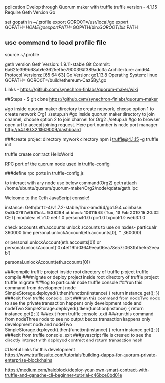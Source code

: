 pplication Dvelop through Quorum maker with truffle
truffle version - 4.1.15
Require
Geth Version
Go

set gopath in ~/.profile
export GOROOT=/usr/local/go
export GOPATH=$HOME/go
export PATH=$GOPATH/bin:$GOROOT/bin:$PATH

## use command to load profile file
source ~/.profile

geth version
Geth
Version: 1.9.11-stable
Git Commit: 6a62fe399b68ab9e3625ef5e7900394f389adc3a
Architecture: amd64
Protocol Versions: [65 64 63]
Go Version: go1.13.8
Operating System: linux
GOPATH=
GOROOT=/build/ethereum-CazSBy/.go




Links - 
https://github.com/synechron-finlabs/quorum-maker/wiki

##Steps -
$ git clone https://github.com/synechron-finlabs/quorum-maker 

#go inside quorum maker directory to create network, choose option 1 to create network Org1
./setup.sh
#go inside quorum maker directory to join channel, choose option 2 to join channel for Org2
./setup.sh
#go to browser open url to accept joining request. Here port number is node port manager
http://54.180.32.186:9009/dashboard


###create project directory mywork directory
npm i truffle@4.1.15 -g
truffle init

truffle create contract HelloWorld

RPC port of the quorum node used in truffle-config

###define rpc ports in truffle-config.js


to interact with any node use below command(Org2)
geth attach /home/ubuntu/quorum/quorum-maker/Org2/node/qdata/geth.ipc

Welcome to the Geth JavaScript console!

instance: Geth/brrtz-4/v1.7.2-stable/linux-amd64/go1.9.4
coinbase: 0x8b0787c6581dd...f538284
at block: 10611548 (Tue, 19 Feb 2019 15:20:32 CET)
 modules: eth:1.0 net:1.0 personal:1.0 rpc:1.0 txpool:1.0 web3:1.0


 check accounts
 eth.accounts
unlock accounts to use on nodes-
particualr 360000 time
personal.unlockAccount(eth.accounts[0], '' ,360000)

or
personal.unlockAccount(eth.accounts[0])
or
personal.unlockAccount('0x4ef19fd08649eea06ea78e575063fbf5e552eeab')

personal.unlockAccount(eth.accounts[0])

###compile truffle project inside root directory of truffle project
truffle compile
###migrate or deploy project inside root directory of truffle project
truffle migrate
###log to particualr node 
truffle console
###run  this command from development node
SimpleStorage.deployed().then(function(instance) { return instance.get(); })
###exit from truffle console
.exit
###run  this command from nodeTwo node to see the private transaction happens only development node and nodeTwo
SimpleStorage.deployed().then(function(instance) { return instance.get(); })
###exit from truffle console
.exit
###run  this command from nodeThree node to see no output becoz transaction happens only development node and nodeTwo 
SimpleStorage.deployed().then(function(instance) { return instance.get(); })
###exit from truffle console
.exit
###javascript file is created to see the directly interact with deployed contract and return transaction hash

#Useful links for this development
https://www.trufflesuite.com/tutorials/building-dapps-for-quorum-private-enterprise-blockchains

https://medium.com/haloblock/deploy-your-own-smart-contract-with-truffle-and-ganache-cli-beginner-tutorial-c46bce0bd01e

